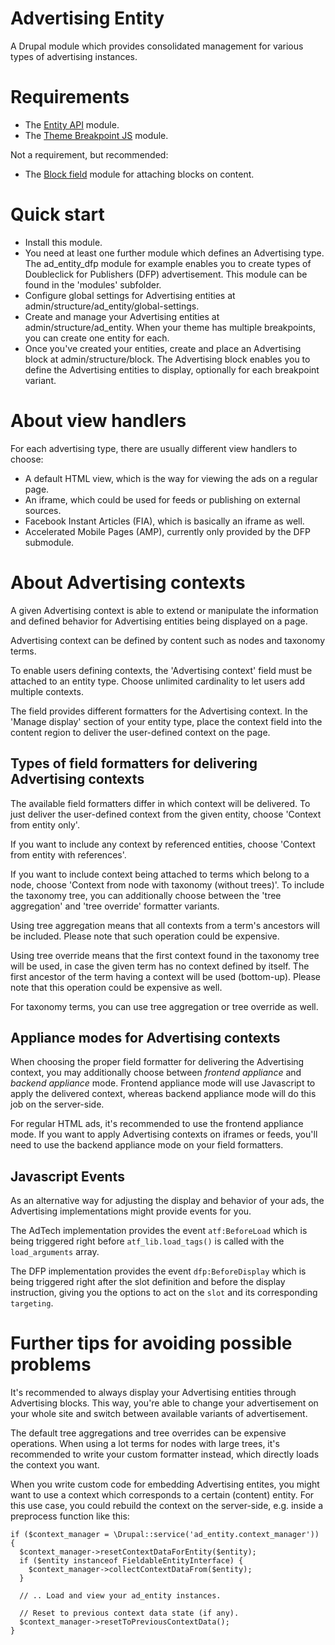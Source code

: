 # Advertising Entity

A Drupal module which provides consolidated management for various types of
advertising instances.

# Requirements

- The <a href="https://www.drupal.org/project/entity">Entity API</a> module.
- The <a href="https://github.com/BurdaMagazinOrg/module-theme_breakpoints_js">
Theme Breakpoint JS</a> module.

Not a requirement, but recommended:
- The <a href="https://www.drupal.org/project/block_field">Block field</a>
  module for attaching blocks on content.

# Quick start

- Install this module.
- You need at least one further module which defines an Advertising type.
  The ad_entity_dfp module for example enables you to create
  types of Doubleclick for Publishers (DFP) advertisement.
  This module can be found in the 'modules' subfolder. 
- Configure global settings for Advertising entities
  at admin/structure/ad_entity/global-settings.
- Create and manage your Advertising entities at admin/structure/ad_entity.
  When your theme has multiple breakpoints, you can create one entity for each.
- Once you've created your entities, create and place an Advertising block at
  admin/structure/block. The Advertising block enables you to define the
  Advertising entities to display, optionally for each breakpoint variant.

# About view handlers

For each advertising type, there are usually different view handlers to choose:
 - A default HTML view, which is the way for viewing the ads on a regular page.
 - An iframe, which could be used for feeds or publishing on external sources.
 - Facebook Instant Articles (FIA), which is basically an iframe as well.
 - Accelerated Mobile Pages (AMP),
   currently only provided by the DFP submodule.

# About Advertising contexts

A given Advertising context is able to extend or manipulate the information and
defined behavior for Advertising entities being displayed on a page.

Advertising context can be defined by content such as nodes and taxonomy terms.

To enable users defining contexts, the 'Advertising context' field must be
attached to an entity type. Choose unlimited cardinality to let users add
multiple contexts.

The field provides different formatters for the Advertising context.
In the 'Manage display' section of your entity type, place the context field
into the content region to deliver the user-defined context on the page.

## Types of field formatters for delivering Advertising contexts

The available field formatters differ in which context will be delivered.
To just deliver the user-defined context from the given entity,
choose 'Context from entity only'.

If you want to include any context by referenced entities,
choose 'Context from entity with references'.

If you want to include context being attached to terms
which belong to a node, choose
'Context from node with taxonomy (without trees)'.
To include the taxonomy tree,
you can additionally choose between the 'tree aggregation'
and 'tree override' formatter variants.

Using tree aggregation means that all contexts from a term's ancestors
will be included. Please note that such operation could be expensive.

Using tree override means that the first context found in the taxonomy tree
will be used, in case the given term has no context defined by itself.
The first ancestor of the term having a context will be used (bottom-up).
Please note that this operation could be expensive as well.

For taxonomy terms, you can use tree aggregation or tree override as well.

## Appliance modes for Advertising contexts

When choosing the proper field formatter for delivering the Advertising context,
you may additionally choose between <em>frontend appliance</em>
and <em>backend appliance</em> mode. Frontend appliance mode will use
Javascript to apply the delivered context, whereas backend appliance mode
will do this job on the server-side. 

For regular HTML ads, it's recommended to use the frontend appliance mode.
If you want to apply Advertising contexts on iframes or feeds,
you'll need to use the backend appliance mode on your field formatters.

## Javascript Events

As an alternative way for adjusting the display and behavior of your ads,
the Advertising implementations might provide events for you.

The AdTech implementation provides the event <code>atf:BeforeLoad</code>
which is being triggered right before <code>atf_lib.load_tags()</code>
is called with the <code>load_arguments</code> array.

The DFP implementation provides the event <code>dfp:BeforeDisplay</code>
which is being triggered right after the slot definition and before the
display instruction, giving you the options to act on
the <code>slot</code> and its corresponding <code>targeting</code>.

# Further tips for avoiding possible problems

It's recommended to always display your Advertising entities through
Advertising blocks. This way, you're able to change your advertisement
on your whole site and switch between available variants of advertisement.

The default tree aggregations and tree overrides can be expensive operations.
When using a lot terms for nodes with large trees, it's recommended to
write your custom formatter instead, which directly loads the context you want.

When you write custom code for embedding Advertising entites, you might want
to use a context which corresponds to a certain (content) entity.
For this use case, you could rebuild the context on the server-side,
e.g. inside a preprocess function like this:
```
if ($context_manager = \Drupal::service('ad_entity.context_manager')) {
  $context_manager->resetContextDataForEntity($entity);
  if ($entity instanceof FieldableEntityInterface) {
    $context_manager->collectContextDataFrom($entity);
  }

  // .. Load and view your ad_entity instances.

  // Reset to previous context data state (if any).
  $context_manager->resetToPreviousContextData();
}
```
